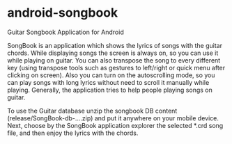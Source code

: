 # android-songbook
Guitar Songbook Application for Android

SongBook is an application which shows the lyrics of songs with the guitar chords.
While displaying songs the screen is always on, so you can use it while playing on guitar. You can also transpose the song to every different key (using transpose tools such as gestures to left/right or quick menu after clicking on screen).
Also you can turn on the autoscrolling mode, so you can play songs with long lyrics without need to scroll it manually while playing.
Generally, the application tries to help people playing songs on guitar.

To use the Guitar database unzip the songbook DB content (release/SongBook-db-....zip) and put it anywhere on your mobile device.
Next, choose by the SongBook application explorer the selected *.crd song file, and then enjoy the lyrics with the chords.

